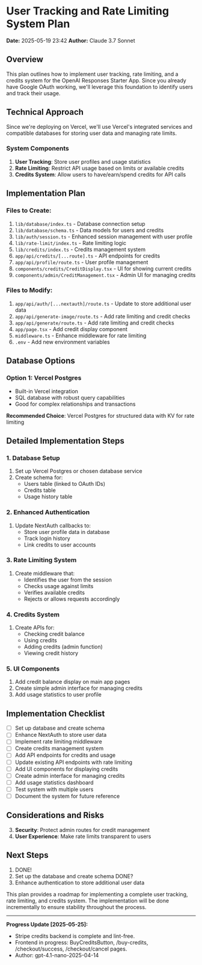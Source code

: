 # User Tracking and Rate Limiting System Plan

**Date:** 2025-05-19 23:42
**Author:** Claude 3.7 Sonnet

## Overview

This plan outlines how to implement user tracking, rate limiting, and a credits system for the OpenAI Responses Starter App. Since you already have Google OAuth working, we'll leverage this foundation to identify users and track their usage.

## Technical Approach

Since we're deploying on Vercel, we'll use Vercel's integrated services and compatible databases for storing user data and managing rate limits.

### System Components

1. **User Tracking**: Store user profiles and usage statistics
2. **Rate Limiting**: Restrict API usage based on limits or available credits
3. **Credits System**: Allow users to have/earn/spend credits for API calls

## Implementation Plan

### Files to Create:

1. `lib/database/index.ts` - Database connection setup
2. `lib/database/schema.ts` - Data models for users and credits
3. `lib/auth/session.ts` - Enhanced session management with user profile
4. `lib/rate-limit/index.ts` - Rate limiting logic
5. `lib/credits/index.ts` - Credits management system
6. `app/api/credits/[...route].ts` - API endpoints for credits
7. `app/api/profile/route.ts` - User profile management
8. `components/credits/CreditDisplay.tsx` - UI for showing current credits
9. `components/admin/CreditManagement.tsx` - Admin UI for managing credits

### Files to Modify:

1. `app/api/auth/[...nextauth]/route.ts` - Update to store additional user data
2. `app/api/generate-image/route.ts` - Add rate limiting and credit checks
3. `app/api/generate/route.ts` - Add rate limiting and credit checks
4. `app/page.tsx` - Add credit display component
5. `middleware.ts` - Enhance middleware for rate limiting
6. `.env` - Add new environment variables

## Database Options

### Option 1: Vercel Postgres
- Built-in Vercel integration
- SQL database with robust query capabilities
- Good for complex relationships and transactions

**Recommended Choice**: Vercel Postgres for structured data with KV for rate limiting

## Detailed Implementation Steps

### 1. Database Setup

1. Set up Vercel Postgres or chosen database service
2. Create schema for:
   - Users table (linked to OAuth IDs)
   - Credits table
   - Usage history table

### 2. Enhanced Authentication

1. Update NextAuth callbacks to:
   - Store user profile data in database
   - Track login history
   - Link credits to user accounts

### 3. Rate Limiting System

1. Create middleware that:
   - Identifies the user from the session
   - Checks usage against limits
   - Verifies available credits
   - Rejects or allows requests accordingly

### 4. Credits System

1. Create APIs for:
   - Checking credit balance
   - Using credits
   - Adding credits (admin function)
   - Viewing credit history

### 5. UI Components

1. Add credit balance display on main app pages
2. Create simple admin interface for managing credits
3. Add usage statistics to user profile

## Implementation Checklist

- [ ] Set up database and create schema
- [ ] Enhance NextAuth to store user data
- [ ] Implement rate limiting middleware
- [ ] Create credits management system
- [ ] Add API endpoints for credits and usage
- [ ] Update existing API endpoints with rate limiting
- [ ] Add UI components for displaying credits
- [ ] Create admin interface for managing credits
- [ ] Add usage statistics dashboard
- [ ] Test system with multiple users
- [ ] Document the system for future reference

## Considerations and Risks

3. **Security**: Protect admin routes for credit management
4. **User Experience**: Make rate limits transparent to users

## Next Steps

1. DONE!
2. Set up the database and create schema DONE?  
3. Enhance authentication to store additional user data

This plan provides a roadmap for implementing a complete user tracking, rate limiting, and credits system. The implementation will be done incrementally to ensure stability throughout the process.

---

**Progress Update [2025-05-25]:**
- Stripe credits backend is complete and lint-free.
- Frontend in progress: BuyCreditsButton, /buy-credits, /checkout/success, /checkout/cancel pages.
- Author: gpt-4.1-nano-2025-04-14


